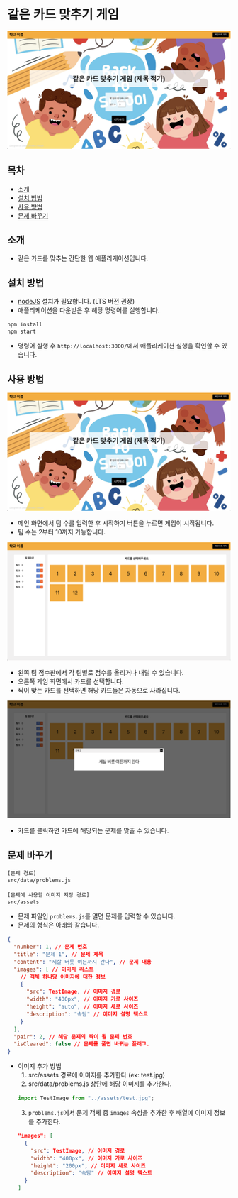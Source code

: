 # 같은 카드 맞추기 게임

<p align="center">
  <img src="./readme-assets/detail01.png" />
</p>

## 목차

- [소개](#소개)
- [설치 방법](#설치-방법)
- [사용 방법](#사용-방법)
- [문제 바꾸기](#문제-바꾸기)

## 소개

- 같은 카드를 맞추는 간단한 웹 애플리케이션입니다.

## 설치 방법

- [nodeJS](https://nodejs.org/ko/) 설치가 필요합니다. (LTS 버전 권장)
- 애플리케이션을 다운받은 후 해당 명령어를 실행합니다.

```shell
npm install
npm start
```

- 명령어 실행 후 `http://localhost:3000/`에서 애플리케이션 실행을 확인할 수 있습니다.

## 사용 방법

<p align="center">
  <img src="./readme-assets/detail01.png" />
</p>

- 메인 화면에서 팀 수를 입력한 후 시작하기 버튼을 누르면 게임이 시작됩니다.
- 팀 수는 2부터 10까지 가능합니다.

<p align="center">
  <img src="./readme-assets/detail02.png" />
</p>

- 왼쪽 팀 점수판에서 각 팀별로 점수를 올리거나 내릴 수 있습니다.
- 오른쪽 게임 화면에서 카드를 선택합니다.
- 짝이 맞는 카드를 선택하면 해당 카드들은 자동으로 사라집니다.

<p align="center">
  <img src="./readme-assets/detail03.png" />
</p>

- 카드를 클릭하면 카드에 해당되는 문제를 맞출 수 있습니다.

## 문제 바꾸기

```
[문제 경로]
src/data/problems.js

[문제에 사용할 이미지 저장 경로]
src/assets
```

- 문제 파일인 `problems.js`를 열면 문제를 입력할 수 있습니다.
- 문제의 형식은 아래와 같습니다.

```json
{
  "number": 1, // 문제 번호
  "title": "문제 1", // 문제 제목
  "content": "세살 버릇 여든까지 간다", // 문제 내용
  "images": [ // 이미지 리스트
    // 객체 하나당 이미지에 대한 정보
    {
      "src": TestImage, // 이미지 경로
      "width": "400px", // 이미지 가로 사이즈
      "height": "auto", // 이미지 세로 사이즈
      "description": "속담" // 이미지 설명 텍스트
    }
  ],
  "pair": 2, // 해당 문제의 짝이 될 문제 번호
  "isCleared": false // 문제를 풀면 바뀌는 플래그.
}
```

- 이미지 추가 방법
  1. src/assets 경로에 이미지를 추가한다 (ex: test.jpg)
  2. src/data/problems.js 상단에 해당 이미지를 추가한다.
  ```js
  import TestImage from "../assets/test.jpg";
  ```
  3. `problems.js`에서 문제 객체 중 `images` 속성을 추가한 후 배열에 이미지 정보를 추가한다.
  ```json
  "images": [
    {
      "src": TestImage, // 이미지 경로
      "width": "400px", // 이미지 가로 사이즈
      "height": "200px", // 이미지 세로 사이즈
      "description": "속담" // 이미지 설명 텍스트
    }
  ]
  ```
